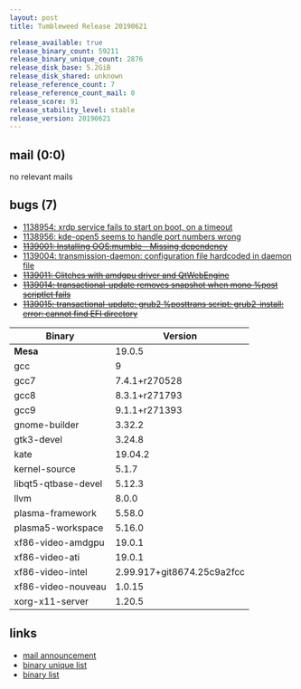 ```yaml
---
layout: post
title: Tumbleweed Release 20190621

release_available: true
release_binary_count: 59211
release_binary_unique_count: 2876
release_disk_base: 5.2GiB
release_disk_shared: unknown
release_reference_count: 7
release_reference_count_mail: 0
release_score: 91
release_stability_level: stable
release_version: 20190621
---
```


## mail (0:0)

no relevant mails

## bugs (7)

<!--more-->

- [1138954: xrdp service fails to start on boot, on a timeout](https://bugzilla.opensuse.org/show_bug.cgi?id=1138954)
- [1138956: kde-open5 seems to handle port numbers wrong](https://bugzilla.opensuse.org/show_bug.cgi?id=1138956)
- ~~[1139001: Installing OOS:mumble - Missing dependency](https://bugzilla.opensuse.org/show_bug.cgi?id=1139001)~~
- [1139004: transmission-daemon: configuration file hardcoded in daemon file](https://bugzilla.opensuse.org/show_bug.cgi?id=1139004)
- ~~[1139011: Glitches with amdgpu driver and QtWebEngine](https://bugzilla.opensuse.org/show_bug.cgi?id=1139011)~~
- ~~[1139014: transactional-update removes snapshot when mono %post scriptlet fails](https://bugzilla.opensuse.org/show_bug.cgi?id=1139014)~~
- ~~[1139015: transactional-update: grub2 %posttrans script: grub2-install: error: cannot find EFI directory](https://bugzilla.opensuse.org/show_bug.cgi?id=1139015)~~

Binary | Version
--- | ---
**Mesa** | 19.0.5
gcc | 9
gcc7 | 7.4.1+r270528
gcc8 | 8.3.1+r271793
gcc9 | 9.1.1+r271393
gnome-builder | 3.32.2
gtk3-devel | 3.24.8
kate | 19.04.2
kernel-source | 5.1.7
libqt5-qtbase-devel | 5.12.3
llvm | 8.0.0
plasma-framework | 5.58.0
plasma5-workspace | 5.16.0
xf86-video-amdgpu | 19.0.1
xf86-video-ati | 19.0.1
xf86-video-intel | 2.99.917+git8674.25c9a2fcc
xf86-video-nouveau | 1.0.15
xorg-x11-server | 1.20.5

## links

- [mail announcement](https://lists.opensuse.org/opensuse-factory/2019-06/msg00311.html)
- [binary unique list](http://download.opensuse.org/history/20190621/rpm.unique.list)
- [binary list](http://download.opensuse.org/history/20190621/rpm.list)
